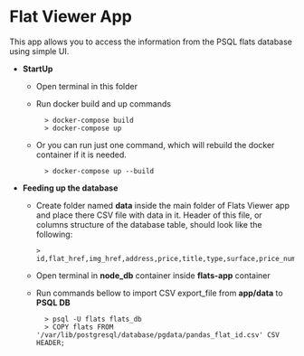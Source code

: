# Flat Viewer App

This app allows you to access the information from the PSQL flats database using simple UI.

- **StartUp**

  - Open terminal in this folder
  - Run docker build and up commands

          > docker-compose build
          > docker-compose up

  - Or you can run just one command, which will rebuild the docker container if it is needed.

          > docker-compose up --build

- **Feeding up the database**

  - Create folder named **data** inside the main folder of Flats Viewer app and place there CSV file with data in it. Header of this file, or columns structure of the database table, should look like the following:

        > id,flat_href,img_href,address,price,title,type,surface,price_num

  - Open terminal in **node_db** container inside **flats-app** container
  - Run commands bellow to import CSV export_file from **app/data** to **PSQL DB**

          > psql -U flats flats_db
          > COPY flats FROM '/var/lib/postgresql/database/pgdata/pandas_flat_id.csv' CSV HEADER;
